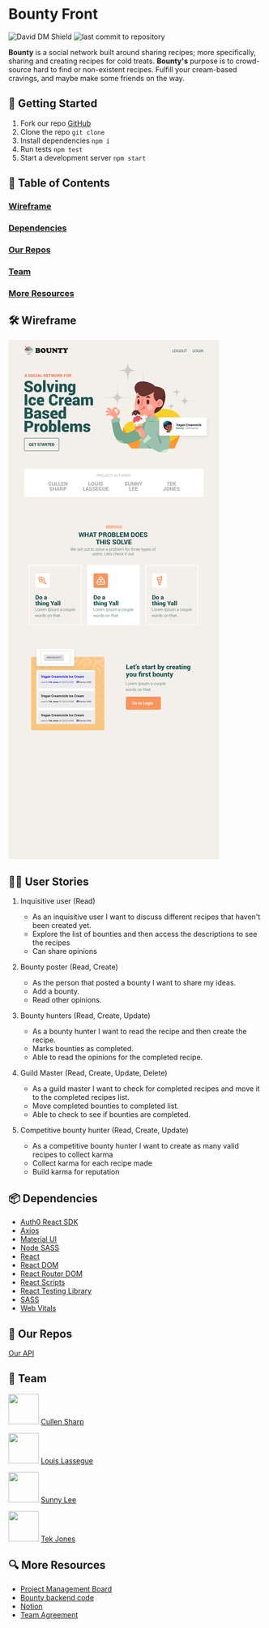 # Bounty Front

![David DM Shield](https://david-dm.org/Creams-Quad/bounty-front.svg) ![last commit to repository](https://img.shields.io/github/last-commit/Creams-Quad/bounty-front)

**Bounty** is a social network built around sharing recipes; more specifically, sharing and creating recipes for cold treats. **Bounty's** purpose is to crowd-source hard to find or non-existent recipes. Fulfill your cream-based cravings, and maybe make some friends on the way.

## 🚀 Getting Started

1. Fork our repo [GitHub](https://github.com/Creams-Quad/bounty-front)
1. Clone the repo `git clone`
1. Install dependencies `npm i`
1. Run tests `npm test`
1. Start a development server `npm start`

## 📖 Table of Contents

### [Wireframe](#-Wireframe)

### [Dependencies](#-Dependencies)

### [Our Repos](#-Our-Repos)

### [Team](#-Team)


### [More Resources](#-More-Resources)

## 🛠 Wireframe

![Our wireframed application](./assets/wireframe.png)

## 👩‍💻 User Stories

1. Inquisitive user (Read)

    - As an inquisitive user I want to discuss different recipes that haven't been created yet.
    - Explore the list of bounties and then access the descriptions to see the recipes
    - Can share opinions

2. Bounty poster (Read, Create)

    - As the person that posted a bounty I want to share my ideas.
    - Add a bounty.
    - Read other opinions.

3. Bounty hunters (Read, Create, Update)

    - As a bounty hunter I want to read the recipe and then create    the recipe.
    - Marks bounties as completed.
    - Able to read the opinions for the completed recipe.

4. Guild Master (Read, Create, Update, Delete)

    - As a guild master I want to check for completed recipes and move it to the completed recipes list.
    - Move completed bounties to completed list.
    - Able to check to see if bounties are completed.

5. Competitive bounty hunter (Read, Create, Update)

    - As a competitive bounty hunter I want to create as many valid recipes to collect karma
    - Collect karma for each recipe made
    - Build karma for reputation

## 📦 Dependencies

- [Auth0 React SDK](https://auth0.com/docs/quickstart/spa/react)
- [Axios](https://www.npmjs.com/package/axios)
- [Material UI](https://material-ui.com/)
- [Node SASS](https://www.npmjs.com/package/node-sass)
- [React](https://www.npmjs.com/package/react)
- [React DOM](https://www.npmjs.com/package/react-dom)
- [React Router DOM](https://www.npmjs.com/package/react-router-dom)
- [React Scripts](https://www.npmjs.com/package/react-scripts)
- [React Testing Library](https://testing-library.com/docs/react-testing-library/intro/)
- [SASS](https://www.npmjs.com/package/sass)
- [Web Vitals](https://www.npmjs.com/package/web-vitals)

## 🚧 Our Repos

[Our API](https://github.com/Creams-Quad/bounty-back)

## 🏡 Team

<img
   src="https://avatars.githubusercontent.com/u/38057919?v=4"
   width = 60
   height= 60
/>
[Cullen Sharp](https://github.com/CullenSharp)

<img
   src="https://avatars.githubusercontent.com/u/74191805?v=4"
   width = 60
   height= 60
/>
[Louis Lassegue](https://github.com/mrloulass)

<img
   src="https://avatars.githubusercontent.com/u/5589323?v=4"
   width = 60
   height= 60
/>
[Sunny Lee](https://github.com/sunny-lee3)


<img
   src="https://avatars.githubusercontent.com/u/63610157?v=4"
   width = 60
   height= 60
/>
[Tek Jones](https://github.com/Tekthree)

## 🔍 More Resources

- [Project Management Board](https://www.notion.so/Cream-Squad-2eecc388ea1a4a70b6992435f3e885a8)
- [Bounty backend code](https://github.com/Creams-Quad/bounty-back)
- [Notion](https://www.notion.so/)
- [Team Agreement](./TeamAgreement.md)
